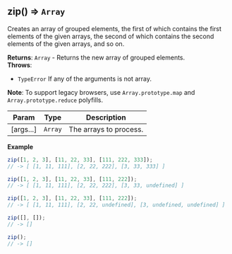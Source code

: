<a name="zip"></a>

## zip() ⇒ <code>Array</code>
Creates an array of grouped elements, the first of which contains the first elements of the given arrays,
the second of which contains the second elements of the given arrays, and so on.

**Returns**: <code>Array</code> - Returns the new array of grouped elements.  
**Throws**:

- <code>TypeError</code> If any of the arguments is not array.

**Note**: To support legacy browsers, use `Array.prototype.map` and `Array.prototype.reduce` polyfills.  

| Param | Type | Description |
| --- | --- | --- |
| [args...] | <code>Array</code> | The arrays to process. |

**Example**  
```js
zip([1, 2, 3], [11, 22, 33], [111, 222, 333]);
// -> [ [1, 11, 111], [2, 22, 222], [3, 33, 333] ]

zip([1, 2, 3], [11, 22, 33], [111, 222]);
// -> [ [1, 11, 111], [2, 22, 222], [3, 33, undefined] ]

zip([1, 2, 3], [11, 22, 33], [111, 222]);
// -> [ [1, 11, 111], [2, 22, undefined], [3, undefined, undefined] ]

zip([], []);
// -> []

zip();
// -> []
```
